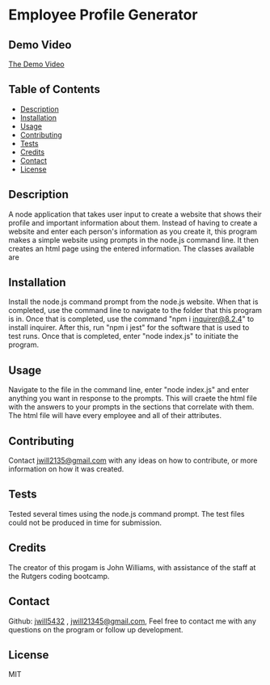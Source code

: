 # Employee Profile Generator
  
## Demo Video
[The Demo Video](https://www.youtube.com/watch?v=HYkJKJpJiGo)

## Table of Contents
- [Description](#description)
- [Installation](#installation)
- [Usage](#usage)
- [Contributing](#contributing)
- [Tests](#tests)
- [Credits](#credits)
- [Contact](#contact)
- [License](#license)
  
## Description
A node application that takes user input to create a website that shows their profile and important information about them. Instead of having to create a website and enter each person's information as you create it, this program makes a simple website using prompts in the node.js command line. It then creates an html page using the entered information. The classes available are 

## Installation
Install the node.js command prompt from the node.js website. When that is completed, use the command line to navigate to the folder that this program is in. Once that is completed, use the command "npm i inquirer@8.2.4" to install inquirer. After this, run "npm i jest" for the software that is used to test runs. Once that is completed, enter "node index.js" to initiate the program.

## Usage
Navigate to the file in the command line, enter "node index.js" and enter anything you want in response to the prompts. This will craete the html file with the answers to your prompts in the sections that correlate with them. The html file will have every employee and all of their attributes.

## Contributing
Contact jwill2135@gmail.com with any ideas on how to contribute, or more information on how it was created.

## Tests
Tested several times using the node.js command prompt. The test files could not be produced in time for submission.

## Credits
The creator of this progam is John Williams, with assistance of the staff at the Rutgers coding bootcamp.

## Contact
Github: [jwill5432](https://github.com/jwill5432) ,
jwill21345@gmail.com, Feel free to contact me with any questions on the program or follow up development.

## License
MIT
